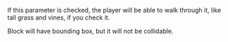 If this parameter is checked, the player will be able to walk through it, like tall grass and vines, if you check it.

Block will have bounding box, but it will not be collidable.